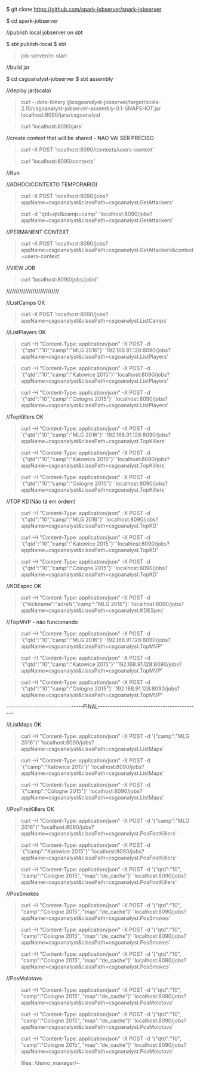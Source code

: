 $ git clone https://github.com/spark-jobserver/spark-jobserver

$ cd spark-jobserver


//publish local jobserver on sbt

$ sbt publish-local
$ sbt
> job-server/re-start

//build jar

$ cd csgoanalyst-jobserver
$ sbt assembly


//deploy jar(scala)

>curl --data-binary @csgoanalyst-jobserver/target/scala-2.10/csgoanalyst-jobserver-assembly-0.1-SNAPSHOT.jar localhost:8090/jars/csgoanalyst

>curl 'localhost:8090/jars'



//create context that will be shared - NAO VAI SER PRECISO


>curl -X POST 'localhost:8090/contexts/users-context'

>curl 'localhost:8090/contexts'



//Run

//ADHOC(CONTEXTO TEMPORARIO)

>curl -X POST 'localhost:8090/jobs?appName=csgoanalyst&classPath=csgoanalyst.GetAttackers'

>curl -d "qtd=qtd&camp=camp" 'localhost:8090/jobs?appName=csgoanalyst&classPath=csgoanalyst.GetAttackers'




//PERMANENT CONTEXT

>curl -X POST 'localhost:8090/jobs?appName=csgoanalyst&classPath=csgoanalyst.GetAttackers&context=users-context'




//VIEW JOB

>curl 'localhost:8090/jobs/jobid'








////////////////////////////

//ListCamps OK
>curl -X POST 'localhost:8090/jobs?appName=csgoanalyst&classPath=csgoanalyst.ListCamps'

//ListPlayers OK
>curl -H "Content-Type: application/json" -X POST -d '{"qtd":"10","camp":"MLG 2016"}' '192.168.91.128:8090/jobs?appName=csgoanalyst&classPath=csgoanalyst.ListPlayers'

>curl -H "Content-Type: application/json" -X POST -d '{"qtd":"10","camp":"Katowice 2015"}' 'localhost:8090/jobs?appName=csgoanalyst&classPath=csgoanalyst.ListPlayers'

>curl -H "Content-Type: application/json" -X POST -d '{"qtd":"10","camp":"Cologne 2015"}' 'localhost:8090/jobs?appName=csgoanalyst&classPath=csgoanalyst.ListPlayers'


//TopKillers OK
>curl -H "Content-Type: application/json" -X POST -d '{"qtd":"10","camp":"MLG 2016"}' '192.168.91.128:8090/jobs?appName=csgoanalyst&classPath=csgoanalyst.TopKillers'

>curl -H "Content-Type: application/json" -X POST -d '{"qtd":"10","camp":"Katowice 2015"}' 'localhost:8090/jobs?appName=csgoanalyst&classPath=csgoanalyst.TopKillers'

>curl -H "Content-Type: application/json" -X POST -d '{"qtd":"10","camp":"Cologne 2015"}' 'localhost:8090/jobs?appName=csgoanalyst&classPath=csgoanalyst.TopKillers'


//TOP KD(Não tá em ordem)
>curl -H "Content-Type: application/json" -X POST -d '{"qtd":"10","camp":"MLG 2016"}' 'localhost:8090/jobs?appName=csgoanalyst&classPath=csgoanalyst.TopKD'

>curl -H "Content-Type: application/json" -X POST -d '{"qtd":"10","camp":"Katowice 2015"}' 'localhost:8090/jobs?appName=csgoanalyst&classPath=csgoanalyst.TopKD'

>curl -H "Content-Type: application/json" -X POST -d '{"qtd":"10","camp":"Cologne 2015"}' 'localhost:8090/jobs?appName=csgoanalyst&classPath=csgoanalyst.TopKD'



//KDEspec OK
>curl -H "Content-Type: application/json" -X POST -d '{"nickname":"adreN","camp":"MLG 2016"}' 'localhost:8090/jobs?appName=csgoanalyst&classPath=csgoanalyst.KDESpec'



//TopMVP - não funcionando
>curl -H "Content-Type: application/json" -X POST -d '{"qtd":"10","camp":"MLG 2016"}' '192.168.91.128:8090/jobs?appName=csgoanalyst&classPath=csgoanalyst.TopMVP'

>curl -H "Content-Type: application/json" -X POST -d '{"qtd":"10","camp":"Katowice 2015"}' '192.168.91.128:8090/jobs?appName=csgoanalyst&classPath=csgoanalyst.TopMVP'

>curl -H "Content-Type: application/json" -X POST -d '{"qtd":"10","camp":"Cologne 2015"}' '192.168.91.128:8090/jobs?appName=csgoanalyst&classPath=csgoanalyst.TopMVP'


--------------------------------FINAL-------------------------------------------

//ListMaps OK
>curl -H "Content-Type: application/json" -X POST -d '{"camp":"MLG 2016"}' 'localhost:8090/jobs?appName=csgoanalyst&classPath=csgoanalyst.ListMaps'

>curl -H "Content-Type: application/json" -X POST -d '{"camp":"Katowice 2015"}' 'localhost:8090/jobs?appName=csgoanalyst&classPath=csgoanalyst.ListMaps'

>curl -H "Content-Type: application/json" -X POST -d '{"camp":"Cologne 2015"}' 'localhost:8090/jobs?appName=csgoanalyst&classPath=csgoanalyst.ListMaps'





//PosFirstKillers OK
>curl -H "Content-Type: application/json" -X POST -d '{"camp":"MLG 2016"}' 'localhost:8090/jobs?appName=csgoanalyst&classPath=csgoanalyst.PosFirstKillers'

>curl -H "Content-Type: application/json" -X POST -d '{"camp":"Katowice 2015"}' 'localhost:8090/jobs?appName=csgoanalyst&classPath=csgoanalyst.PosFirstKillers'

>curl -H "Content-Type: application/json" -X POST -d '{"qtd":"10", "camp":"Cologne 2015", "map":"de_cache"}' 'localhost:8090/jobs?appName=csgoanalyst&classPath=csgoanalyst.PosFirstKillers'




//PosSmokes
>curl -H "Content-Type: application/json" -X POST -d '{"qtd":"10", "camp":"Cologne 2015", "map":"de_cache"}' 'localhost:8090/jobs?appName=csgoanalyst&classPath=csgoanalyst.PosSmokes'

>curl -H "Content-Type: application/json" -X POST -d '{"qtd":"10", "camp":"Cologne 2015", "map":"de_cache"}' 'localhost:8090/jobs?appName=csgoanalyst&classPath=csgoanalyst.PosSmokes'

>curl -H "Content-Type: application/json" -X POST -d '{"qtd":"10", "camp":"Cologne 2015", "map":"de_cache"}' 'localhost:8090/jobs?appName=csgoanalyst&classPath=csgoanalyst.PosSmokes'




//PosMolotovs
>curl -H "Content-Type: application/json" -X POST -d '{"qtd":"10", "camp":"Cologne 2015", "map":"de_cache"}' 'localhost:8090/jobs?appName=csgoanalyst&classPath=csgoanalyst.PosMolotovs'

>curl -H "Content-Type: application/json" -X POST -d '{"qtd":"10", "camp":"Cologne 2015", "map":"de_cache"}' 'localhost:8090/jobs?appName=csgoanalyst&classPath=csgoanalyst.PosMolotovs'

>curl -H "Content-Type: application/json" -X POST -d '{"qtd":"10", "camp":"Cologne 2015", "map":"de_cache"}' 'localhost:8090/jobs?appName=csgoanalyst&classPath=csgoanalyst.PosMolotovs'




>files: /demo_manager/~
